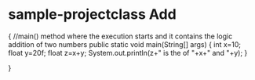 # sample-projectclass Add
{
	//main() method where the execution starts and it contains the logic addition of two numbers
	public static void main(String[] args) 
	{
		int x=10;
		float y=20f;
		float z=x+y;
		System.out.println(z+" is the of "+x+" and "+y);
	}
		
}
